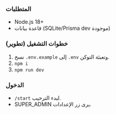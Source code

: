 ### المتطلبات
- Node.js 18+
- قاعدة بيانات (SQLite/Prisma dev موجودة)

### خطوات التشغيل (تطوير)
1) نسخ `.env.example` إلى `.env` وتعبئة التوكن.
2) `npm i`
3) `npm run dev`

### الدخول
- `/start` لبدء الترحيب.
- SUPER_ADMIN يرى زر الإعدادات.
